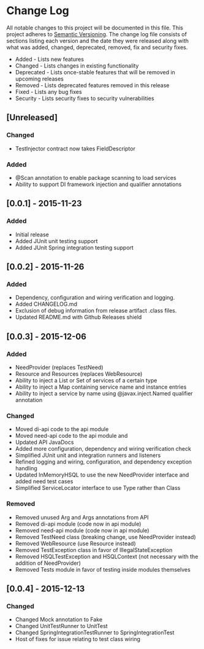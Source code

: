 # Change Log
All notable changes to this project will be documented in this file. This project
adheres to [Semantic Versioning](http://semver.org/). The change log file consists
of sections listing each version and the date they were released along with what
was added, changed, deprecated, removed, fix and security fixes.

- Added - Lists new features
- Changed - Lists changes in existing functionality
- Deprecated -  Lists once-stable features that will be removed in upcoming releases
- Removed - Lists deprecated features removed in this release
- Fixed - Lists any bug fixes
- Security - Lists security fixes to security vulnerabilities

## [Unreleased]
### Changed
- TestInjector contract now takes FieldDescriptor

### Added
- @Scan annotation to enable package scanning to load services
- Ability to support DI framework injection and qualifier annotations

## [0.0.1] - 2015-11-23
### Added
- Initial release
- Added JUnit unit testing support
- Added JUnit Spring integration testing support

## [0.0.2] - 2015-11-26
### Added
- Dependency, configuration and wiring verification and logging.
- Added CHANGELOG.md
- Exclusion of debug information from release artifact .class files.
- Updated README.md with Github Releases shield

## [0.0.3] - 2015-12-06
### Added
- NeedProvider (replaces TestNeed)
- Resource and Resources (replaces WebResource)
- Ability to inject a List or Set of services of a certain type
- Ability to inject a Map containing service name and instance entries
- Ability to inject a service by name using @javax.inject.Named qualifier annotation

### Changed
- Moved di-api code to the api module
- Moved need-api code to the api module and
- Updated API JavaDocs
- Added more configuration, dependency and wiring verification check
- Simplified JUnit unit and integration runners and listeners
- Refined logging and wiring, configuration, and dependency exception handling
- Updated InMemoryHSQL to use the new NeedProvider interface and added need test cases
- Simplified ServiceLocator interface to use Type rather than Class

### Removed
- Removed unused Arg and Args annotations from API
- Removed di-api module (code now in api module)
- Removed need-api module (code now in api module)
- Removed TestNeed class (breaking change, use NeedProvider instead)
- Removed WebResource (use Resource instead)
- Removed TestException class in favor of IllegalStateException
- Removed HSQLTestException and HSQLContext (not necessary with the addition of NeedProvider)
- Removed Tests module in favor of testing inside modules themselves

## [0.0.4] - 2015-12-13
### Changed
- Changed Mock annotation to Fake
- Changed UnitTestRunner to UnitTest
- Changed SpringIntegrationTestRunner to SpringIntegrationTest
- Host of fixes for issue relating to test class wiring


